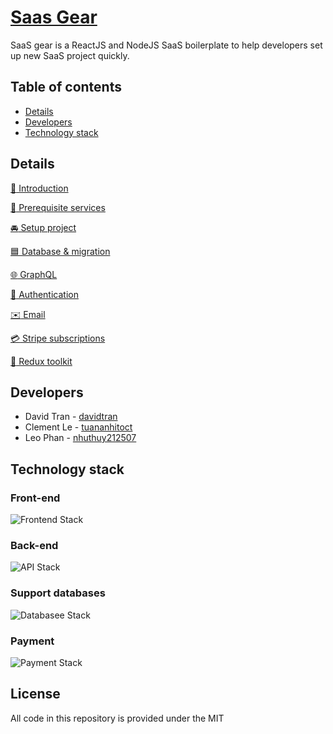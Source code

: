 # [Saas Gear](https://github.com/JSLancerTeam/saasgear)

SaaS gear is a ReactJS and NodeJS SaaS boilerplate to help developers set up new SaaS project quickly.

## Table of contents
- [Details](#details)
- [Developers](#developers)
- [Technology stack](#technology-stack)

## Details
[:loudspeaker: Introduction](https://github.com/JSLancerTeam/saasgear/blob/master/docs/introduction.md)
  
[:watermelon: Prerequisite services](https://github.com/JSLancerTeam/saasgear/blob/master/docs/prerequisite.md)
  
[:oncoming_automobile: Setup project](https://github.com/JSLancerTeam/saasgear/blob/master/docs/setup.md)
  
[:blue_square: Database & migration](https://github.com/JSLancerTeam/saasgear/blob/master/docs/database.md)
  
[:globe_with_meridians: GraphQL](https://github.com/JSLancerTeam/saasgear/blob/master/docs/graphql.md)
  
[:closed_lock_with_key: Authentication](https://github.com/JSLancerTeam/blob/master/saasgear/docs/authentication.md)
  
[:envelope: Email](https://github.com/JSLancerTeam/saasgear/blob/master/docs/mail.md)
  
[:credit_card: Stripe subscriptions](https://github.com/JSLancerTeam/saasgear/blob/master/docs/stripe.md)
  
[:ear_of_rice: Redux toolkit](https://github.com/JSLancerTeam/saasgear/blob/master/docs/redux-toolkit.md)  

## Developers
- David Tran - [davidtran](http://github.com/davidtran)
- Clement Le - [tuananhitoct](https://github.com/tuananhitoct)
- Leo Phan - [nhuthuy212507](https://github.com/nhuthuy212507)

## Technology stack

### Front-end
![Frontend Stack](https://github.com/JSLancerTeam/saasgear/blob/documents/docs/images/front-end-stack2.png)

### Back-end
![API Stack](https://github.com/JSLancerTeam/saasgear/blob/documents/docs/images/backend-stack.png)

### Support databases
![Databasee Stack](https://github.com/JSLancerTeam/saasgear/blob/documents/docs/images/database-stack.png)

### Payment
![Payment Stack](https://github.com/JSLancerTeam/saasgear/blob/documents/docs/images/payment-stack.png)
<br />

## License
All code in this repository is provided under the MIT
<br>
